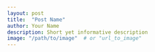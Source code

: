 ```yaml
---
layout: post
title:  "Post Name"
author: Your Name
description: Short yet informative description
image: "/path/to/image"  # or "url_to_image"
---
```

